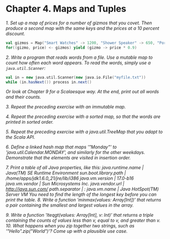 # Chapter 4. Maps and Tuples

_1. Set up a map of prices for a number of gizmos that you covet. Then produce a second map with
the same keys and the prices at a 10 percent discount._
```scala
val gizmos = Map("Smart Watches" -> 1200, "Shower Speaker" -> 650, "Portable Projector" -> 460)
for((gizmo, price) <- gizmos) yield (gizmo -> price * 0.9)
```

_2. Write a program that reads words from a file. Use a mutable map to count how often each word
appears. To read the words, simply use a `java.util.Scanner`:_
```scala
val in = new java.util.Scanner(new java.io.File("myfile.txt"))
while (in.hasNext()) process in.next()
```
_Or look at Chapter 9 for a Scalaesque way.
At the end, print out all words and their counts._

_3. Repeat the preceding exercise with an immutable map._

_4. Repeat the preceding exercise with a sorted map, so that the words are printed in sorted order._

_5. Repeat the preceding exercise with a java.util.TreeMap that you adapt to the Scala API._

_6. Define a linked hash map that maps '"Monday"' to 'java.util.Calendar.MONDAY', and similarly for the other
weekdays. Demonstrate that the elements are visited in insertion order._

_7. Print a table of all Java properties, like this:
java.runtime.name        | Java(TM) SE Runtime Environment
sun.boot.library.path    | /home/apps/jdk1.6.0_21/jre/lib/i386
java.vm.version          | 17.0-b16
java.vm.vendor           | Sun Microsystems Inc.
java.vendor.url          | http://java.sun.com/
path.separator           | :
java.vm.name             | Java HotSpot(TM) Server VM
You need to find the length of the longest key before you can print the table._
_8. Write a function 'minmax(values: Array[Int])' that returns a pair containing the smallest and largest
values in the array._

_9. Write a function 'lteqgt(values: Array[Int], v: Int)' that returns a triple containing the counts of
values less than v, equal to v, and greater than v._
_10. What happens when you zip together two strings, such as '"Hello".zip("World")'? Come up with a
plausible use case._
